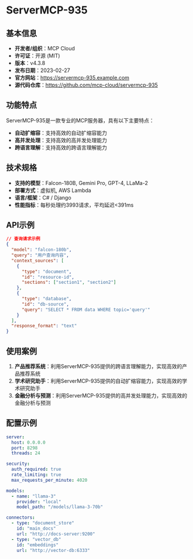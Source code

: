 # ServerMCP-935

## 基本信息

- **开发者/组织**：MCP Cloud
- **许可证**：开源 (MIT)
- **版本**：v4.3.8
- **发布日期**：2023-02-27
- **官方网站**：https://servermcp-935.example.com
- **源代码仓库**：https://github.com/mcp-cloud/servermcp-935

## 功能特点

ServerMCP-935是一款专业的MCP服务器，具有以下主要特点：

- **自动扩缩容**：支持高效的自动扩缩容能力
- **高并发处理**：支持高效的高并发处理能力
- **跨语言理解**：支持高效的跨语言理解能力


## 技术规格

- **支持的模型**：Falcon-180B, Gemini Pro, GPT-4, LLaMa-2
- **部署方式**：虚拟机, AWS Lambda
- **语言/框架**：C# / Django
- **性能指标**：每秒处理约3993请求，平均延迟<391ms

## API示例

```json
// 查询请求示例
{
  "model": "falcon-180b",
  "query": "用户查询内容",
  "context_sources": [
    {
      "type": "document",
      "id": "resource-id",
      "sections": ["section1", "section2"]
    },
    {
      "type": "database",
      "id": "db-source",
      "query": "SELECT * FROM data WHERE topic='query'"
    }
  ],
  "response_format": "text"
}
```

## 使用案例

1. **产品推荐系统**：利用ServerMCP-935提供的跨语言理解能力，实现高效的产品推荐系统
2. **学术研究助手**：利用ServerMCP-935提供的自动扩缩容能力，实现高效的学术研究助手
3. **金融分析与预测**：利用ServerMCP-935提供的高并发处理能力，实现高效的金融分析与预测


## 配置示例

```yaml
server:
  host: 0.0.0.0
  port: 8298
  threads: 24

security:
  auth_required: true
  rate_limiting: true
  max_requests_per_minute: 4020

models:
  - name: "llama-3"
    provider: "local"
    model_path: "/models/llama-3-70b"

connectors:
  - type: "document_store"
    id: "main_docs"
    url: "http://docs-server:9200"
  - type: "vector_db"
    id: "embeddings"
    url: "http://vector-db:6333"
```